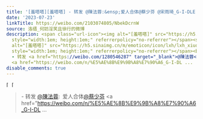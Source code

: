 ```yaml
---
title: '[羞嗒嗒][羞嗒嗒] - 转发 @陳法蓉:&ensp;爱人合体@蔡少芬 @宋雨琦_G-I-DLE (G)I-DLE香港演唱會#宋雨琦# 陳法蓉的微博视频'
date: '2023-07-23'
linkTitle: https://weibo.com/2103074805/NbekDcrnW
source: 洛缙_何妨淫笑且徐行的微博
description: <span class="url-icon"><img alt="[羞嗒嗒]" src="https://h5.sinaimg.cn/m/emoticon/icon/lxh/lxh_xiudada-e99552ddb3.png"
  style="width:1em; height:1em;" referrerpolicy="no-referrer"></span><span class="url-icon"><img
  alt="[羞嗒嗒]" src="https://h5.sinaimg.cn/m/emoticon/icon/lxh/lxh_xiudada-e99552ddb3.png"
  style="width:1em; height:1em;" referrerpolicy="no-referrer"></span><br><blockquote>
  - 转发 <a href="https://weibo.com/1280546287" target="_blank">@陳法蓉</a>: 爱人合体<a href="https://weibo.com/n/%E8%94%A1%E5%B0%91%E8%8A%AC">@蔡少芬</a>
  <a href="https://weibo.com/n/%E5%AE%8B%E9%9B%A8%E7%90%A6_G-I-DL ...
disable_comments: true
---
```

<span class="url-icon"><img alt="[羞嗒嗒]" src="https://h5.sinaimg.cn/m/emoticon/icon/lxh/lxh_xiudada-e99552ddb3.png" style="width:1em; height:1em;" referrerpolicy="no-referrer"></span><span class="url-icon"><img alt="[羞嗒嗒]" src="https://h5.sinaimg.cn/m/emoticon/icon/lxh/lxh_xiudada-e99552ddb3.png" style="width:1em; height:1em;" referrerpolicy="no-referrer"></span><br><blockquote> - 转发 <a href="https://weibo.com/1280546287" target="_blank">@陳法蓉</a>: 爱人合体<a href="https://weibo.com/n/%E8%94%A1%E5%B0%91%E8%8A%AC">@蔡少芬</a> <a href="https://weibo.com/n/%E5%AE%8B%E9%9B%A8%E7%90%A6_G-I-DL ...